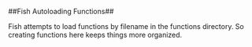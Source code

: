 ##Fish Autoloading Functions##

Fish attempts to load functions by filename in the functions directory. So creating functions here keeps things more organized. 
